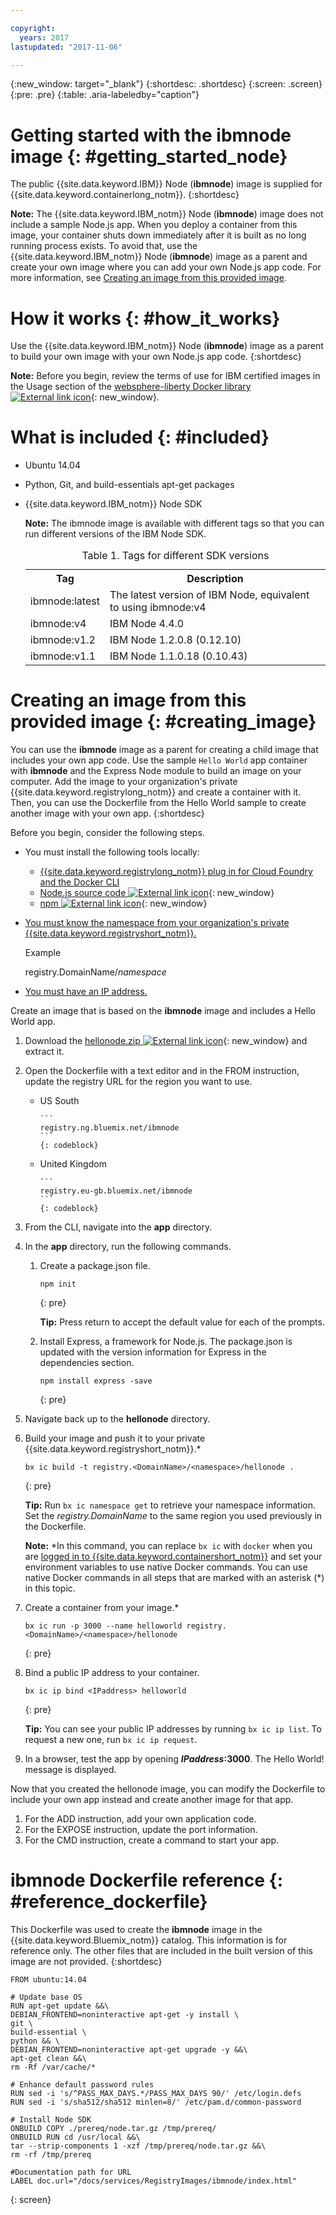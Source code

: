 ```yaml
---

copyright:
  years: 2017
lastupdated: "2017-11-06"

---
```


{:new_window: target="_blank"}
{:shortdesc: .shortdesc}
{:screen: .screen}
{:pre: .pre}
{:table: .aria-labeledby="caption"}

# Getting started with the **ibmnode** image {: #getting_started_node}

The public {{site.data.keyword.IBM}} Node (**ibmnode**) image is supplied for {{site.data.keyword.containerlong_notm}}.
{:shortdesc}

**Note:** The {{site.data.keyword.IBM_notm}} Node (**ibmnode**) image does not include a sample Node.js app. When you deploy a container from this image, your container shuts down immediately after it is built as no long running process exists. To avoid that, use the {{site.data.keyword.IBM_notm}} Node (**ibmnode**) image as a parent and create your own image where you can add your own Node.js app code. For more information, see [Creating an image from this provided image](#creating_image).

# How it works {: #how_it_works}

Use the {{site.data.keyword.IBM_notm}} Node (**ibmnode**) image as a parent to build your own image with your own Node.js app code.
{:shortdesc}

**Note:** Before you begin, review the terms of use for IBM certified images in the Usage section of the [websphere-liberty Docker library ![External link icon](../../../icons/launch-glyph.svg "External link icon:")](https://github.com/docker-library/docs/tree/master/websphere-liberty){: new_window}.

# What is included {: #included}

* Ubuntu 14.04
* Python, Git, and build-essentials apt-get packages
* {{site.data.keyword.IBM_notm}} Node SDK

    **Note:** The ibmnode image is available with different tags so that you can run different versions of the IBM Node SDK.

    <table>
    <caption> Table 1. Tags for different SDK versions </caption>
      <tr>
        <th> Tag </th>
        <th> Description </th>
      </tr>
      <tr>
        <td> ibmnode:latest </td>
        <td> The latest version of IBM Node, equivalent to using ibmnode:v4 </td>
      </tr>
      <tr>
        <td> ibmnode:v4 </td>
        <td> IBM Node 4.4.0 </td>
      </tr>
      <tr>
        <td> ibmnode:v1.2 </td>
        <td> IBM Node 1.2.0.8 (0.12.10) </td>
      </tr>
      <tr>
        <td> ibmnode:v1.1 </td>
        <td> IBM Node 1.1.0.18 (0.10.43) </td>
      </tr>
    </table>


# Creating an image from this provided image {: #creating_image}

You can use the **ibmnode** image as a parent for creating a child image that includes your own app code. Use the sample `Hello World` app container with **ibmnode** and the Express Node module to build an image on your computer. Add the image to your organization's private {{site.data.keyword.registrylong_notm}} and create a container with it. Then, you can use the Dockerfile from the Hello World sample to create another image with your own app.
{:shortdesc}

Before you begin, consider the following steps.

* You must install the following tools locally:
  * [{{site.data.keyword.registrylong_notm}} plug in for Cloud Foundry and the Docker CLI](/docs/containers/container_cli_cfic_install.html)
  * [Node.js source code ![External link icon](../../../icons/launch-glyph.svg "External link icon")](https://nodejs.org/en/download/){: new_window}
  * [npm ![External link icon](../../../icons/launch-glyph.svg "External link icon")](https://github.com/npm/npm){: new_window}
* [You must know the namespace from your organization's private {{site.data.keyword.registryshort_notm}}.](/docs/containers/container_cli_reference_cfic.html#container_cli_reference_cfic__namespace)

    Example

    registry.DomainName/<var class="keyword varname">namespace</var>

* [You must have an IP address.](/docs/containers/container_cli_reference_cfic.html#container_cli_reference_cfic__ip_request)

Create an image that is based on the **ibmnode** image and includes a Hello World app.
1.  Download the [hellonode.zip ![External link icon](../../../icons/launch-glyph.svg "External link icon")](ftp://public.dhe.ibm.com/cloud/bluemix/containers/hellonode.zip){: new_window} and extract it.
1.  Open the Dockerfile with a text editor and in the FROM instruction, update the registry URL for the region you want to use.

    <ul>
    <li>US South

        ```
		registry.ng.bluemix.net/ibmnode
		```
		{: codeblock}

    </li>
    <li>United Kingdom

        ```
		registry.eu-gb.bluemix.net/ibmnode
		```
		{: codeblock}

      </li>
    </ul>

1.  From the CLI, navigate into the **app** directory.
1.  In the **app** directory, run the following commands.
    1.  Create a package.json file.

        ```
        npm init
        ```
        {: pre}

        **Tip:** Press return to accept the default value for each of the prompts.

    2.  Install Express, a framework for Node.js. The package.json is updated with the version information for Express in the dependencies section.

        ```
        npm install express -save
        ```
        {: pre}

1.  Navigate back up to the **hellonode** directory.
1.  Build your image and push it to your private {{site.data.keyword.registryshort_notm}}.*

    ```
    bx ic build -t registry.<DomainName>/<namespace>/hellonode .
    ```
    {: pre}

    **Tip:** Run `bx ic namespace get` to retrieve your namespace information.  Set the _registry.DomainName_ to the same region you used previously in the Dockerfile.

    **Note:** \*In this command, you can replace `bx ic` with `docker` when you are [logged in to {{site.data.keyword.containershort_notm}}](/docs/containers/container_cli_cfic_install.html#container_cli_login) and set your environment variables to use native Docker commands. You can use native Docker commands in all steps that are marked with an asterisk (*) in this topic.

1.  Create a container from your image.*

    ```
    bx ic run -p 3000 --name helloworld registry.<DomainName>/<namespace>/hellonode
    ```
    {: pre}

1.  Bind a public IP address to your container.

    ```
    bx ic ip bind <IPaddress> helloworld
    ```
    {: pre}

    **Tip:** You can see your public IP addresses by running `bx ic ip list`. To request a new one, run `bx ic ip request`.

1. In a browser, test the app by opening **<var class="varname">IPaddress</var>:3000**. The Hello World! message is displayed.

Now that you created the hellonode image, you can modify the Dockerfile to include your own app instead and create another image for that app.

1.  For the ADD instruction, add your own application code.
1.  For the EXPOSE instruction, update the port information.
1.  For the CMD instruction, create a command to start your app.


# **ibmnode** Dockerfile reference {: #reference_dockerfile}

This Dockerfile was used to create the **ibmnode** image in the {{site.data.keyword.Bluemix_notm}} catalog. This information is for reference only. The other files that are included in the built version of this image are not provided.
{:shortdesc}

```
FROM ubuntu:14.04

# Update base OS
RUN apt-get update &&\
DEBIAN_FRONTEND=noninteractive apt-get -y install \
git \
build-essential \
python && \
DEBIAN_FRONTEND=noninteractive apt-get upgrade -y &&\
apt-get clean &&\
rm -Rf /var/cache/*

# Enhance default password rules
RUN sed -i 's/^PASS_MAX_DAYS.*/PASS_MAX_DAYS 90/' /etc/login.defs
RUN sed -i 's/sha512/sha512 minlen=8/' /etc/pam.d/common-password

# Install Node SDK
ONBUILD COPY ./prereq/node.tar.gz /tmp/prereq/
ONBUILD RUN cd /usr/local &&\
tar --strip-components 1 -xzf /tmp/prereq/node.tar.gz &&\
rm -rf /tmp/prereq

#Documentation path for URL
LABEL doc.url="/docs/services/RegistryImages/ibmnode/index.html"
```
{: screen}
